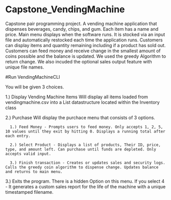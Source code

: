 # Capstone_VendingMachine
Capstone pair programming project.
A vending machine application that dispenses beverages, candy, chips, and gum. Each item has a name and price.
Main menu displays when the software runs. It is stocked via an input file and automatically restocked each time the application runs.
Customers can display items and quantity remaining including if a product has sold out. 
Customers can feed money and receive change in the smallest amount of coins possible and the balance is updated.
We used the greedy Algorithm to return change. 
We also incuded the optional sales output feature with unique file names. 



#Run VendingMachineCLI


You will be given 3 choices.

  1.) Display Vending Machine Items
    Will display all items loaded from vendingmachine.csv into a List datastructure located within the Inventory class
    
  2.) Purchase
    Will display the purchace menu that consists of 3 options.
    
      1.) Feed Money - Prompts users to feed money. Only accepts 1, 2, 5, 10 values until they exit by hitting 0. Displays a running total after each entry.
      
      2.) Select Product - Displays a list of products, Their ID, price, type, and amount left. Can purchase until funds are depleted. Only accepts valid input.
      
      3.) Finish transaction - Creates or updates sales and security logs. Calls the greedy coin algorithm to dispense change. Updates balance and returns to main menu.
      
  3.) Exits the program.
  There is a hidden Option on this menu.  If you select 4 - It generates a custom sales report for the life of the machine with a unique timestamped filename.
      
    
